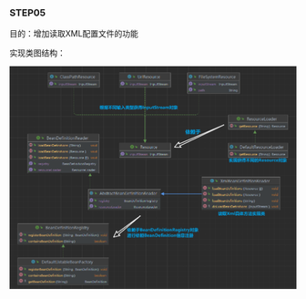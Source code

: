 ### STEP05

目的：增加读取XML配置文件的功能

实现类图结构：

<img src="https://raw.githubusercontent.com/yancy0109/image/main/img/image-20230316010837964.png" alt="image-20230316010837964" style="zoom: 80%;" />